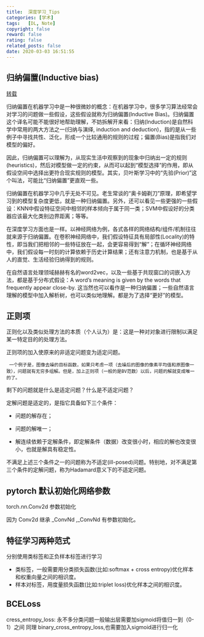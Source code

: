 ```yaml
---
title:  深度学习_Tips
categories: [学术]
tags:   [DL, Note]
copyright: false
reward: false
rating: false
related_posts: false
date: 2020-03-03 16:51:55
---
```



## 归纳偏置(Inductive bias)
[转载](https://www.zhihu.com/question/264264203/answer/830077823)

归纳偏置在机器学习中是一种很微妙的概念：在机器学习中，很多学习算法经常会对学习的问题做一些假设，这些假设就称为归纳偏置(Inductive Bias)。归纳偏置这个译名可能不能很好地帮助理解，不妨拆解开来看：归纳(Induction)是自然科学中常用的两大方法之一(归纳与演绎, induction and deduction)，指的是从一些例子中寻找共性、泛化，形成一个比较通用的规则的过程；偏置(Bias)是指我们对模型的偏好。

因此，归纳偏置可以理解为，从现实生活中观察到的现象中归纳出一定的规则(heuristics)，然后对模型做一定的约束，从而可以起到“模型选择”的作用，即从假设空间中选择出更符合现实规则的模型。其实，贝叶斯学习中的“先验(Prior)”这个叫法，可能比“归纳偏置”更直观一些。

归纳偏置在机器学习中几乎无处不可见。老生常谈的“奥卡姆剃刀”原理，即希望学习到的模型复杂度更低，就是一种归纳偏置。另外，还可以看见一些更强的一些假设：KNN中假设特征空间中相邻的样本倾向于属于同一类；SVM中假设好的分类器应该最大化类别边界距离；等等。

在深度学习方面也是一样。以神经网络为例，各式各样的网络结构/组件/机制往往就来源于归纳偏置。在卷积神经网络中，我们假设特征具有局部性(Locality)的特性，即当我们把相邻的一些特征放在一起，会更容易得到“解”；在循环神经网络中，我们假设每一时刻的计算依赖于历史计算结果；还有注意力机制，也是基于从人的直觉、生活经验归纳得到的规则。

在自然语言处理领域赫赫有名的word2vec，以及一些基于共现窗口的词嵌入方法，都是基于分布式假设：A word’s meaning is given by the words that frequently appear close-by. 这当然也可以看作是一种归纳偏置；一些自然语言理解的模型中加入解析树，也可以类似地理解。都是为了选择“更好”的模型。

## 正则项

正则化以及类似处理方法的本质（个人认为）是：这是一种对对象进行限制以满足某一特定目的的处理方法。

正则项的加入使原来的非适定问题变为适定问题。

     一个例子是，图像去噪的目标函数，如果只考虑一项（去噪后的图像的像素平均值和原图像一致），问题就有无穷多组解。但是，加上正则项（一般的是BV范数）以后，问题的解就变成唯一的了。

剩下的问题就是什么是适定问题？什么是不适定问题？

定解问题是适定的，是指它具备如下三个条件：

 - 问题的解存在；

 - 问题的解唯一；

 - 解连续依赖于定解条件，即定解条件（数据）改变很小时，相应的解也改变很小，也就是解具有稳定性。

 不满足上述三个条件之一的问题称为不适定(ill-posed)问题。特别地，对不满足第三个条件的定解问题，称为Hadamard意义下的不适定问题。


## pytorch 默认初始化网络参数

torch.nn.Conv2d 参数初始化

因为 Conv2d 继承 _ConvNd ,_ConvNd 有参数初始化。

## 特征学习两种范式
分别使用类标签和正负样本标签进行学习
- 类标签，一般需要用分类损失函数(比如:softmax + cross entropy)优化样本和权重向量之间的相识度。
- 样本对标签，用度量损失函数(比如:triplet loss)优化样本之间的相识度。
  
## BCELoss

cress_entropy_loss: 永不多分类问题一般输出层需要加sigmoid将值归一到（0-1）之间
同理 binary_cross_entropy_loss,也需要加入sigmoid进行归一化


